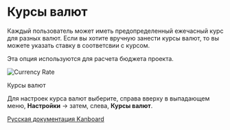 Курсы валют
===========


Каждый пользователь может иметь предопределенный ежечасный курс для разных валют. Если вы хотите вручную занести курсы валют, то вы можете указать ставку в соответсвии с курсом.

Эта опция используются для расчета бюджета проекта.

![Currency Rate](screenshots/currency-rate.png)

Курсы валют


Для настроек курса валют выберите, справа вверху в выпадающем меню, **Настройки** -\> затем, слева, **Курсы валют**.



 



 



 



 



 



 



[Русская документация Kanboard](http://kanboard.ru/doc/)


